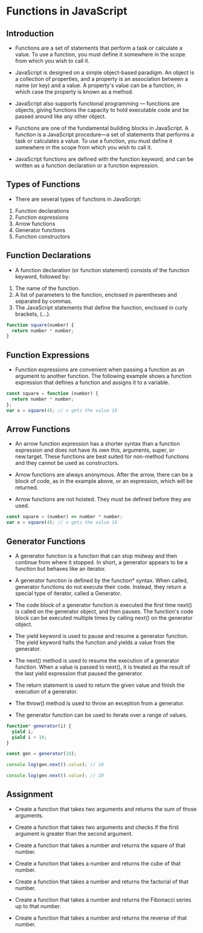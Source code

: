 # Functions in JavaScript

## Introduction

- Functions are a set of statements that perform a task or calculate a value. To use a function, you must define it somewhere in the scope from which you wish to call it.

- JavaScript is designed on a simple object-based paradigm. An object is a collection of properties, and a property is an association between a name (or key) and a value. A property's value can be a function, in which case the property is known as a method.

- JavaScript also supports functional programming — functions are objects, giving functions the capacity to hold executable code and be passed around like any other object.

- Functions are one of the fundamental building blocks in JavaScript. A function is a JavaScript procedure—a set of statements that performs a task or calculates a value. To use a function, you must define it somewhere in the scope from which you wish to call it.

- JavaScript functions are defined with the function keyword, and can be written as a function declaration or a function expression.

## Types of Functions

- There are several types of functions in JavaScript:

1. Function declarations
2. Function expressions
3. Arrow functions
4. Generator functions
5. Function constructors

## Function Declarations

- A function declaration (or function statement) consists of the function keyword, followed by:

1. The name of the function.
2. A list of parameters to the function, enclosed in parentheses and separated by commas.
3. The JavaScript statements that define the function, enclosed in curly brackets, {...}.

```javascript
function square(number) {
  return number * number;
}
```

## Function Expressions

- Function expressions are convenient when passing a function as an argument to another function. The following example shows a function expression that defines a function and assigns it to a variable.

```javascript
const square = function (number) {
  return number * number;
};
var x = square(4); // x gets the value 16
```

## Arrow Functions

- An arrow function expression has a shorter syntax than a function expression and does not have its own this, arguments, super, or new.target. These functions are best suited for non-method functions and they cannot be used as constructors.

- Arrow functions are always anonymous. After the arrow, there can be a block of code, as in the example above, or an expression, which will be returned.

- Arrow functions are not hoisted. They must be defined before they are used.

```javascript
const square = (number) => number * number;
var x = square(4); // x gets the value 16
```

## Generator Functions

- A generator function is a function that can stop midway and then continue from where it stopped. In short, a generator appears to be a function but behaves like an iterator.

- A generator function is defined by the function\* syntax. When called, generator functions do not execute their code. Instead, they return a special type of iterator, called a Generator.

- The code block of a generator function is executed the first time next() is called on the generator object, and then pauses. The function's code block can be executed multiple times by calling next() on the generator object.

- The yield keyword is used to pause and resume a generator function. The yield keyword halts the function and yields a value from the generator.

- The next() method is used to resume the execution of a generator function. When a value is passed to next(), it is treated as the result of the last yield expression that paused the generator.

- The return statement is used to return the given value and finish the execution of a generator.

- The throw() method is used to throw an exception from a generator.

- The generator function can be used to iterate over a range of values.

```javascript
function* generator(i) {
  yield i;
  yield i + 10;
}

const gen = generator(10);

console.log(gen.next().value); // 10

console.log(gen.next().value); // 20
```

## Assignment

- Create a function that takes two arguments and returns the sum of those arguments.

- Create a function that takes two arguments and checks if the first argument is greater than the second argument.

- Create a function that takes a number and returns the square of that number.

- Create a function that takes a number and returns the cube of that number.

- Create a function that takes a number and returns the factorial of that number.

- Create a function that takes a number and returns the Fibonacci series up to that number.

- Create a function that takes a number and returns the reverse of that number.
